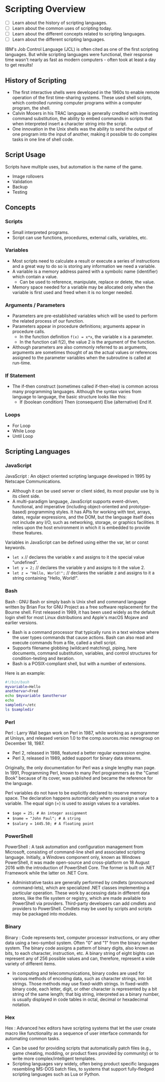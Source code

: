 # Scripting Overview

* [ ] Learn about the history of scripting languages.
* [ ] Learn about the common uses of scripting today.
* [ ] Learn about the different concepts related to scripting languages.
* [ ] Learn about the different scripting languages.

IBM's Job Control Language (JCL) is often cited as one of the first scripting languages. But while scripting languages were functional, their response time wasn't nearly as fast as modern computers - often took at least a day to get results!

## History of Scripting

* The first interactive shells were developed in the 1960s to enable remote operation of the first time-sharing systems. These used shell scripts, which controlled running computer programs within a computer program, the shell.
* Calvin Mooers in his TRAC language is generally credited with inventing command substitution, the ability to embed commands in scripts that when interpreted insert a character string into the script.
* One innovation in the Unix shells was the ability to send the output of one program into the input of another, making it possible to do complex tasks in one line of shell code.

## Script Usage

Scripts have multiple uses, but automation is the name of the game.

* Image rollovers
* Validation
* Backup
* Testing

## Concepts

### Scripts

* Small interpreted programs.
* Script can use functions, procedures, external calls, variables, etc.

### Variables

* Most scripts need to calculate a result or execute a series of instructions and a great way to do so is storing any information we need a variable.
* A variable is a memory address paired with a symbolic name (identifier) which contain a value.
  * Can be used to reference, manipulate, replace or delete, the value.
* Memory space needed for a variable may be allocated only when the variable is first used and freed when it is no longer needed.

### Arguments / Parameters

* Parameters are pre-established variables which will be used to perform the related process of our function.
* Parameters appear in procedure definitions; arguments appear in procedure calls.
  * In the function definition `f(x) = x*x`, the variable x is a parameter.
  * In the function call f(2), the value 2 is the argument of the function.
* Although parameters are also commonly referred to as arguments, arguments are sometimes thought of as the actual values or references assigned to the parameter variables when the subroutine is called at run-time.

### If Statement

* The if-then construct (sometimes called if-then-else) is common across many programming languages. Although the syntax varies from language to language, the basic structure looks like this:
  * If (boolean condition) Then (consequent) Else (alternative) End If.

### Loops

* For Loop
* While Loop
* Until Loop

## Scripting Languages

### JavaScript

JavaScript : An object oriented scripting language developed in 1995 by Netscape Communications.

* Although it can be used server or client sided, its most popular use by is its client side.
* A multi-paradigm language, JavaScript supports event-driven, functional, and imperative (including object-oriented and prototype-based) programming styles. It has APIs for working with text, arrays, dates, regular expressions, and the DOM, but the language itself does not include any I/O, such as networking, storage, or graphics facilities. It relies upon the host environment in which it is embedded to provide these features.

Variables in JavaScript can be defined using either the var, let or const keywords.

* `let x` // declares the variable x and assigns to it the special value "undefined".
* `let y = 2;` // declares the variable y and assigns to it the value 2.
* `let z = "Hello, World!";` // declares the variable z and assigns to it a string containing "Hello, World!".

### Bash

Bash : GNU Bash or simply bash is Unix shell and command language written by Brian Fox for GNU Project as a free software replacement for the Bourne shell. First released in 1989, it has been used widely as the default login shell for most Linux distributions and Apple's macOS Mojave and earlier versions.

* Bash is a command processor that typically runs in a text window where the user types commands that cause actions. Bash can also read and execute commands from a file, called a shell script.
* Supports filename globbing (wildcard matching), piping, here documents, command substitution, variables, and control structures for condition-testing and iteration.
* Bash is a POSIX-compliant shell, but with a number of extensions.

Here is an example:

```bash
#!/bin/bash
myvariable=Hello
anothervar=Fred
echo $myvariable $anothervar
echo
sampledir=/etc
ls $sampledir
```

### Perl

Perl : Larry Wall began work on Perl in 1987, while working as a programmer at Unisys, and released version 1.0 to the comp.sources.misc newsgroup on December 18, 1987.

* Perl 2, released in 1988, featured a better regular expression engine.
* Perl 3, released in 1989, added support for binary data streams.

Originally, the only documentation for Perl was a single lengthy man page. In 1991, Programming Perl, known to many Perl programmers as the "Camel Book" because of its cover, was published and became the reference for the language.

Perl variables do not have to be explicitly declared to reserve memory space. The declaration happens automatically when you assign a value to a variable. The equal sign (=) is used to assign values to a variables.

* `$age = 25; # An integer assignment`
* `$name = "John Paul"; # A string`
* `$salary = 1445.50; # A floating point`

### PowerShell

PowerShell : A task automation and configuration management from Microsoft, consisting of command-line shell and associated scripting language. Initially, a Windows component only, known as Windows PowerShell, it was made open-source and cross-platform on 18 August 2016 with the introduction of PowerShell Core. The former is built on .NET Framework while the latter on .NET Core.

* Administrative tasks are generally performed by cmdlets (pronounced command-lets), which are specialized .NET classes implementing a particular operation. These work by accessing data in different data stores, like the file system or registry, which are made available to PowerShell via providers. Third-party developers can add cmdlets and providers to PowerShell. Cmdlets may be used by scripts and scripts may be packaged into modules.

### Binary

Binary : Code represents text, computer processor instructions, or any other data using a two-symbol system. Often "0" and "1" from the binary number system. The binary code assigns a pattern of binary digits, also known as bits, to each character, instruction, etc. A binary string of eight bights can represent any of 256 possible values and can, therefore, represent a wide variety of different items.

* In computing and telecommunications, binary codes are used for various methods of encoding data, such as character strings, into bit strings. Those methods may use fixed-width strings. In fixed-width binary code, each letter, digit, or other character is represented by a bit string of the same length; that big string, interpreted as a binary number, is usually displayed in code tables in octal, decimal or hexadecimal notation.

### Hex

Hex : Advanced hex editors have scripting systems that let the user create macro like functionality as a sequence of user interface commands for automating common tasks.

* Can be used for providing scripts that automatically patch files (e.g., game cheating, modding, or product fixes provided by community) or to write more complex/intelligent templates.
* Scripting languages vary widely, often being product specific languages resembling MS-DOS batch files, to systems that support fully-fledged scripting languages such as Lua or Python.
